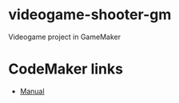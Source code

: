# videogame-shooter-gm

Videogame project in GameMaker

# CodeMaker links

- [Manual](https://manual.gamemaker.io/monthly/en/index.htm?#t=Content.htm)
